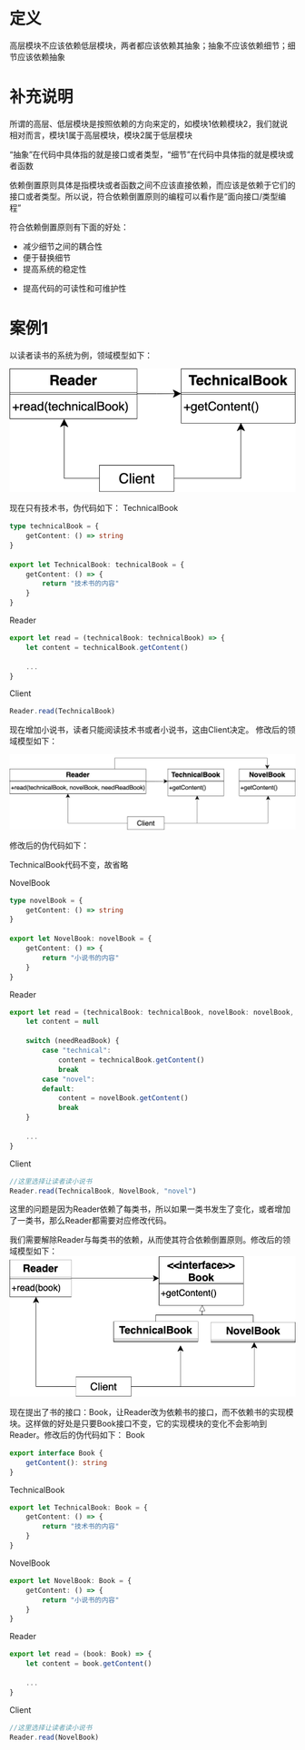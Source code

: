 # 定义

高层模块不应该依赖低层模块，两者都应该依赖其抽象；抽象不应该依赖细节；细节应该依赖抽象


# 补充说明

<!-- 如何分辨高层模块、低层模块？ -->
所谓的高层、低层模块是按照依赖的方向来定的，如模块1依赖模块2，我们就说相对而言，模块1属于高层模块，模块2属于低层模块


<!-- “抽象”在函数式编程的代码中指的就是接口或者类型
“细节”在函数式编程的代码中指的就是模块或者函数 -->

“抽象”在代码中具体指的就是接口或者类型，“细节”在代码中具体指的就是模块或者函数

依赖倒置原则具体是指模块或者函数之间不应该直接依赖，而应该是依赖于它们的接口或者类型。所以说，符合依赖倒置原则的编程可以看作是“面向接口/类型编程”

符合依赖倒置原则有下面的好处：

- 减少细节之间的耦合性
- 便于替换细节
- 提高系统的稳定性
<!-- - 降低并行开发细节时引起的风险 -->
- 提高代码的可读性和可维护性



# 案例1

以读者读书的系统为例，领域模型如下：

![阅读技术书的领域模型图](./1.png)

现在只有技术书，伪代码如下：
TechnicalBook
```ts
type technicalBook = {
    getContent: () => string
}

export let TechnicalBook: technicalBook = {
    getContent: () => {
        return "技术书的内容"
    }
}
```
Reader
```ts
export let read = (technicalBook: technicalBook) => {
    let content = technicalBook.getContent()

    ...
}
```
Client
```ts
Reader.read(TechnicalBook)
```

现在增加小说书，读者只能阅读技术书或者小说书，这由Client决定。
修改后的领域模型如下：

<!-- 既可以选择阅读技术书或者选择阅读小说书，这具体是由Client决定读者阅读哪类书 -->
![修改后的领域模型图](./2.png)

修改后的伪代码如下：

TechnicalBook代码不变，故省略

NovelBook
```ts
type novelBook = {
    getContent: () => string
}

export let NovelBook: novelBook = {
    getContent: () => {
        return "小说书的内容"
    }
}
```
Reader
```ts
export let read = (technicalBook: technicalBook, novelBook: novelBook, needReadBook: string) => {
    let content = null

    switch (needReadBook) {
        case "technical":
            content = technicalBook.getContent()
            break
        case "novel":
        default:
            content = novelBook.getContent()
            break
    }

    ...
}
```
Client
```ts
//这里选择让读者读小说书
Reader.read(TechnicalBook, NovelBook, "novel")
```

这里的问题是因为Reader依赖了每类书，所以如果一类书发生了变化，或者增加了一类书，那么Reader都需要对应修改代码。

我们需要解除Reader与每类书的依赖，从而使其符合依赖倒置原则。修改后的领域模型如下：
![重构后领域模型图](./3.png)

现在提出了书的接口：Book，让Reader改为依赖书的接口，而不依赖书的实现模块。这样做的好处是只要Book接口不变，它的实现模块的变化不会影响到Reader。修改后的伪代码如下：
Book
```ts
export interface Book {
    getContent(): string
}
```
TechnicalBook
```ts
export let TechnicalBook: Book = {
    getContent: () => {
        return "技术书的内容"
    }
}
```
NovelBook
```ts
export let NovelBook: Book = {
    getContent: () => {
        return "小说书的内容"
    }
}
```
Reader
```ts
export let read = (book: Book) => {
    let content = book.getContent()

    ...
}
```
Client
```ts
//这里选择让读者读小说书
Reader.read(NovelBook)
```